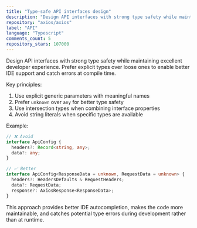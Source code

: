 ```yaml
---
title: "Type-safe API interfaces design"
description: "Design API interfaces with strong type safety while maintaining excellent developer experience. Prefer explicit types over loose ones to enable better IDE support and catch errors at compile time."
repository: "axios/axios"
label: "API"
language: "Typescript"
comments_count: 5
repository_stars: 107000
---
```


Design API interfaces with strong type safety while maintaining excellent developer experience. Prefer explicit types over loose ones to enable better IDE support and catch errors at compile time.

Key principles:
1. Use explicit generic parameters with meaningful names
2. Prefer `unknown` over `any` for better type safety
3. Use intersection types when combining interface properties
4. Avoid string literals when specific types are available

Example:
```typescript
// ❌ Avoid
interface ApiConfig {
  headers?: Record<string, any>;
  data?: any;
}

// ✅ Better
interface ApiConfig<ResponseData = unknown, RequestData = unknown> {
  headers?: HeadersDefaults & RequestHeaders;
  data?: RequestData;
  response?: AxiosResponse<ResponseData>;
}
```

This approach provides better IDE autocompletion, makes the code more maintainable, and catches potential type errors during development rather than at runtime.